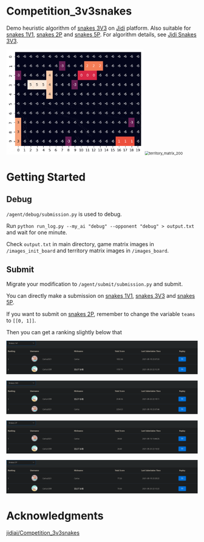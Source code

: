# Competition_3v3snakes

Demo heuristic algorithm of [snakes 3V3](http://www.jidiai.cn/snakes) on [Jidi](http://www.jidiai.cn/) platform. Also suitable for [snakes 1V1](http://www.jidiai.cn/snakes1v1), [snakes 2P](http://www.jidiai.cn/snakes2p) and [snakes 5P](http://www.jidiai.cn/snakes5p). For algorithm details, see [Jidi Snakes 3V3](https://www.yuchen.xyz/2021/08/21/jidi-snakes-3v3/).

<img src="assets/game_matrix_200.gif" alt="game_matrix_200" style="zoom: 67%;" />

<img src="assets/territory_matrix_200.gif" alt="territory_matrix_200" style="zoom:67%;" />

# Getting Started

## Debug

`/agent/debug/submission.py` is used to debug.

Run `python run_log.py --my_ai "debug" --opponent "debug" > output.txt` and wait for one minute.

Check `output.txt` in main directory, game matrix images in `/images_init_board` and territory matrix images in `/images_board`.

## Submit

Migrate your modification to `/agent/submit/submission.py` and submit.

You can directly make a submission on [snakes 1V1](http://www.jidiai.cn/snakes1v1), [snakes 3V3](http://www.jidiai.cn/snakes) and [snakes 5P](http://www.jidiai.cn/snakes5p).

If you want to submit on [snakes 2P](http://www.jidiai.cn/snakes2p), remember to change the variable `teams` to `[[0, 1]]`.

Then you can get a ranking slightly below that

![1v1_ranking](assets/1v1_ranking.png)

![3v3_ranking](assets/3v3_ranking.png)

![2p_ranking](assets/2p_ranking.png)

![5p_ranking](assets/5p_ranking.png)

# Acknowledgments

[jidiai/Competition_3v3snakes](https://github.com/jidiai/Competition_3v3snakes)

